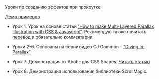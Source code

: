 Уроки по созданию эффектов при прокрутке

[Демо примеров](http://monochromer.github.io/scroll-effects-tutorials/)

* Урок 1. Урок на основе статьи ["How to make Multi-Layered Parallax Illustration with CSS & Javascript"](https://medium.com/@PatrykZabielski/how-to-make-multi-layered-parallax-illustration-with-css-javascript-2b56883c3f27#.7mqt6bam8). Рекомендую также почитать [перевод](https://habrahabr.ru/post/280738/) и обязательно комментарии.

* Уроки 2-6. Основаны на серии видео CJ Gammon - ["Diving In: Parallax"](https://www.youtube.com/playlist?list=PL08jItIqOb2r4k_v0WwIjwWptv5BTsBK1)

* Урок 7. Демонстрация от Abobe для CSS Shapes. [Читать статью](http://blogs.adobe.com/webplatform/2013/10/23/css-shapes-visual-storytelling/)

* Урок 8. Демонстрация использования библиотеки ScrollMagic.
